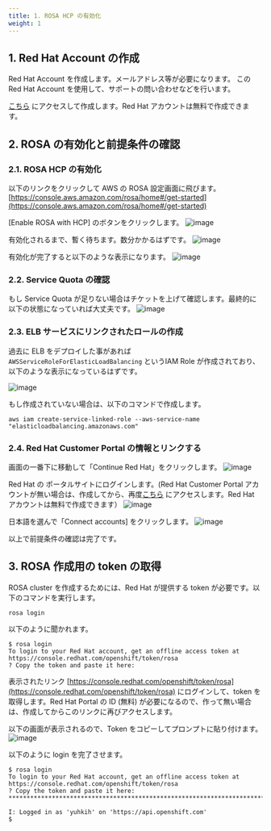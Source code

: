 ```yaml
---
title: 1. ROSA HCP の有効化
weight: 1
---
```

## 1. Red Hat Account の作成

Red Hat Account を作成します。メールアドレス等が必要になります。
この Red Hat Account を使用して、サポートの問い合わせなどを行います。

[こちら](https://console.redhat.com/connect/aws) にアクセスして作成します。Red Hat アカウントは無料で作成できます。


## 2. ROSA の有効化と前提条件の確認

### 2.1. ROSA HCP の有効化
以下のリンクをクリックして AWS の ROSA 設定画面に飛びます。
[https://console.aws.amazon.com/rosa/home#/get-started](https://console.aws.amazon.com/rosa/home#/get-started)

[Enable ROSA with HCP] のボタンをクリックします。
![image](https://github.com/yuhkih/rosa-hcp-workshop/assets/8530492/0c4152d4-c51a-40c2-9440-bc89cfaaf03e)

有効化されるまで、暫く待ちます。数分かかるはずです。
![image](https://github.com/yuhkih/rosa-hcp-workshop/assets/8530492/7eee2757-c526-4e28-8666-d5f4b4fce290)

有効化が完了すると以下のような表示になります。
![image](https://github.com/yuhkih/rosa-hcp-workshop/assets/8530492/29a2de09-8041-46a1-9852-34b2bd52709c)

### 2.2. Service Quota の確認

もし Service Quota が足りない場合はチケットを上げて確認します。最終的に以下の状態になっていれば大丈夫です。
![image](https://github.com/yuhkih/rosa-hcp-workshop/assets/8530492/41b134f4-8cbc-48bc-b023-104082d3550b)

### 2.3. ELB サービスにリンクされたロールの作成

過去に ELB をデプロイした事があれば `AWSServiceRoleForElasticLoadBalancing` というIAM Role が作成されており、以下のような表示になっているはずです。

![image](https://github.com/yuhkih/rosa-hcp-workshop/assets/8530492/35975e14-6847-4b9a-b36e-b52295f0891d)

もし作成されていない場合は、以下のコマンドで作成します。

```tpl
aws iam create-service-linked-role --aws-service-name "elasticloadbalancing.amazonaws.com"
```
### 2.4. Red Hat Customer Portal の情報とリンクする

画面の一番下に移動して「Continue Red Hat」をクリックします。
![image](https://github.com/yuhkih/rosa-hcp-workshop/assets/8530492/87d5a503-7a0a-4a51-9c08-0aa7ad2dc026)

Red Hat の ポータルサイトにログインします。(Red Hat Customer Portal アカウントが無い場合は、作成してから、再度[こちら](https://console.redhat.com/connect/aws) にアクセスします。Red Hat アカウントは無料で作成できます）
![image](https://github.com/yuhkih/rosa-hcp-workshop/assets/8530492/565e0b8d-eada-4d52-a1c3-16c58bae93fa)

日本語を選んで「Connect accounts] をクリックします。
![image](https://github.com/yuhkih/rosa-hcp-workshop/assets/8530492/2148e419-4753-421b-a572-bcefc2660df3)

以上で前提条件の確認は完了です。


## 3. ROSA 作成用の token の取得

ROSA cluster を作成するためには、Red Hat が提供する token が必要です。以下のコマンドを実行します。

```tpl
rosa login
```

以下のように聞かれます。

```tpl
$ rosa login
To login to your Red Hat account, get an offline access token at https://console.redhat.com/openshift/token/rosa
? Copy the token and paste it here:
```

表示されたリンク [https://console.redhat.com/openshift/token/rosa](https://console.redhat.com/openshift/token/rosa) にログインして、token を取得します。Red Hat Portal の ID (無料) が必要になるので、作って無い場合は、作成してからこのリンクに再びアクセスします。

以下の画面が表示されるので、Token をコピーしてプロンプトに貼り付けます。
![image](https://github.com/yuhkih/rosa-hcp-workshop/assets/8530492/a4f34b68-c230-4b55-b3b2-7e602d76a62c)

以下のように login を完了させます。

```tpl
$ rosa login
To login to your Red Hat account, get an offline access token at https://console.redhat.com/openshift/token/rosa
? Copy the token and paste it here: ******************************************************************************************************************************************************************************************************

I: Logged in as 'yuhkih' on 'https://api.openshift.com'
$
```